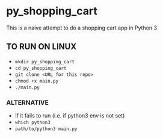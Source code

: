 # py_shopping_cart
This is a naive attempt to do a shopping cart app in Python 3
## TO RUN ON LINUX
- `mkdir py_shopping_cart`
- `cd py_shopping_cart`
- `git clone <URL for this repo>`
- `chmod +x main.py`
- `./main.py`
### ALTERNATIVE
- If it fails to run (i.e. if python3 env is not set)
- `which python3`
- `path/to/python3 main.py`
